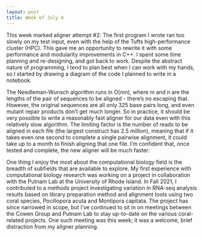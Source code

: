 ```yaml
---
layout: post
title: Week of July 4
---
```


This week marked aligner attempt #2: The first program I wrote ran too slowly on my test input, even with the help of the Tufts high-performance cluster (HPC). This gave me an opportunity to rewrite it with some performance and modularity improvements in C++. I spent some time planning and re-designing, and got back to work. Despite the abstract nature of programming, I tend to plan best when I can work with my hands, so I started by drawing a diagram of the code I planned to write in a notebook. 

The Needleman-Wunsch algorithm runs in O(mn), where m and n are the lengths of the pair of sequences to be aligned - there’s no escaping that. However, the original sequences are all only 325 base pairs long, and even mutant repair products don’t get much longer. So in practice, it should be very possible to write a reasonably fast aligner for our data even with this relatively slow algorithm. The limiting factor is the number of reads to be aligned in each file (the largest construct has 2.5 million), meaning that if it takes even one second to complete a single pairwise alignment, it could take up to a month to finish aligning that one file. I’m confident that, once tested and complete, the new aligner will be much faster.

One thing I enjoy the most about the computational biology field is the breadth of subfields that are available to explore.  My first experience with computational biology research was working on a project in collaboration with the Putnam Lab at the University of Rhode Island. In Fall 2021, I contributed to a methods project investigating variation in RNA-seq analysis results based on library preparation method and alignment tools using two coral species, Pocillopora acuta and Montipora capitata. The project has since narrowed in scope, but I’ve continued to sit in on meetings between the Cowen Group and Putnam Lab to stay up-to-date on the various coral-related projects. One such meeting was this week; it was a welcome, brief distraction from my aligner planning. 
